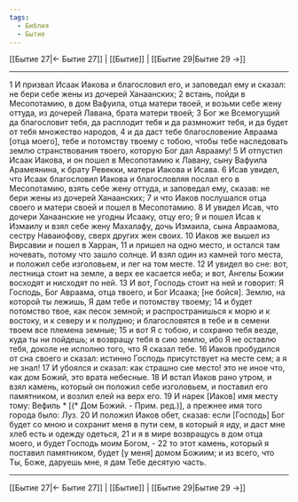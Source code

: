 ```yaml
---
tags:
  - Библия
  - Бытие
---
```

[[Бытие 27|← Бытие 27]] | [[Бытие]] | [[Бытие 29|Бытие 29 →]]

---
1 И призвал Исаак Иакова и благословил его, и заповедал ему и сказал: не бери себе жены из дочерей Ханаанских;
2 встань, пойди в Месопотамию, в дом Вафуила, отца матери твоей, и возьми себе жену оттуда, из дочерей Лавана, брата матери твоей;
3 Бог же Всемогущий да благословит тебя, да расплодит тебя и да размножит тебя, и да будет от тебя множество народов,
4 и да даст тебе благословение Авраама [отца моего], тебе и потомству твоему с тобою, чтобы тебе наследовать землю странствования твоего, которую Бог дал Аврааму!
5 И отпустил Исаак Иакова, и он пошел в Месопотамию к Лавану, сыну Вафуила Арамеянина, к брату Ревекки, матери Иакова и Исава.
6 Исав увидел, что Исаак благословил Иакова и благословляя послал его в Месопотамию, взять себе жену оттуда, и заповедал ему, сказав: не бери жены из дочерей Ханаанских;
7 и что Иаков послушался отца своего и матери своей и пошел в Месопотамию.
8 И увидел Исав, что дочери Ханаанские не угодны Исааку, отцу его;
9 и пошел Исав к Измаилу и взял себе жену Махалафу, дочь Измаила, сына Авраамова, сестру Наваиофову, сверх других жен своих.
10 Иаков же вышел из Вирсавии и пошел в Харран,
11 и пришел на одно место, и остался там ночевать, потому что зашло солнце. И взял один из камней того места, и положил себе изголовьем, и лег на том месте.
12 И увидел во сне: вот, лестница стоит на земле, а верх ее касается неба; и вот, Ангелы Божии восходят и нисходят по ней.
13 И вот, Господь стоит на ней и говорит: Я Господь, Бог Авраама, отца твоего, и Бог Исаака; [не бойся]. Землю, на которой ты лежишь, Я дам тебе и потомству твоему;
14 и будет потомство твое, как песок земной; и распространишься к морю и к востоку, и к северу и к полудню; и благословятся в тебе и в семени твоем все племена земные;
15 и вот Я с тобою, и сохраню тебя везде, куда ты ни пойдешь; и возвращу тебя в сию землю, ибо Я не оставлю тебя, доколе не исполню того, что Я сказал тебе.
16 Иаков пробудился от сна своего и сказал: истинно Господь присутствует на месте сем; а я не знал!
17 И убоялся и сказал: как страшно сие место! это не иное что, как дом Божий, это врата небесные.
18 И встал Иаков рано утром, и взял камень, который он положил себе изголовьем, и поставил его памятником, и возлил елей на верх его.
19 И нарек [Иаков] имя месту тому: Вефиль * [(* Дом Божий. - Прим. ред.)], а прежнее имя того города было: Луз.
20 И положил Иаков обет, сказав: если [Господь] Бог будет со мною и сохранит меня в пути сем, в который я иду, и даст мне хлеб есть и одежду одеться,
21 и я в мире возвращусь в дом отца моего, и будет Господь моим Богом, -
22 то этот камень, который я поставил памятником, будет [у меня] домом Божиим; и из всего, что Ты, Боже, даруешь мне, я дам Тебе десятую часть.

---
[[Бытие 27|← Бытие 27]] | [[Бытие]] | [[Бытие 29|Бытие 29 →]]